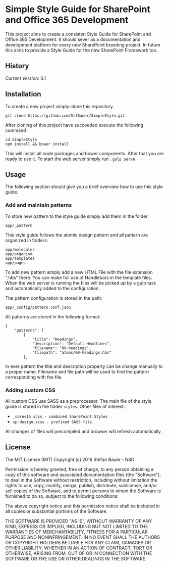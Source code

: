 # Simple Style Guide for SharePoint and Office 365 Development
This project aims to create a consisten Style Guide for SharePoint and Office 365 Development. It should sever as a documentation and development platform for every new SharePoint branding project.
In future this aims to provide a Style Guide for the new SharePoint Framework too.

## History

*Current Version:*   0.1

## Installation
To create a new project simply clone this repository.

```git clone https://github.com/StfBauer/SimpleStyle.git```

After cloning of this project have succeeded execute the following command

```
cd SimpleStyle
npm install && bower install
```
This will install all node packages and bower components. After that you are ready to use it. To start the web server simply run .
```gulp serve```

## Usage
The following section should give you a brief overview how to use this style guide.

### Add and maintain patterns
To store new pattern to the style guide simply add them in the folder

```
app/_pattern
```

This style guide follows the atomic design pattern and all pattern are organized in folders:

```app/atoms
app/molecules
app/organism
app/templates  
app/pages
```

To add new pattern simply add a new HTML File with the file extension ".hbs" there. You can make full use of Handlebars in the template files.
When the web server is running the files will be picked up by a gulp task and automatically added to the configuration.

The pattern configuration is stored in the path: 

```
app/_config/pattern.conf.json
```

All patterns are stored in the following format:

```
{
    "patterns": [
        {
            "title": "Headings",
            "description": "Default Headlines",
            "filename": "00-headings",
            "filepath": "atoms/00-headings.hbs"
        },
```

In ever pattern the title and description property can be change manually to a proper name.
Filename and file path will be used to find the pattern corresponding with the file.

### Adding custom CSS

All custom CSS use SASS as a preprocessor. The main file of the style guide is stored in the folder ```styles```.
Other files of interest:

* ```_corev15.scss - combined SharePoint Styles```
* ```sp-design.scss - prefixed SASS file```

All changes of files will precompiled and browser will refresh automatically.

## License

The MIT License (MIT)
Copyright (c) 2016 Stefan Bauer - N8D

Permission is hereby granted, free of charge, to any person obtaining a copy of this software and associated documentation files (the "Software"), to deal in the Software without restriction, including without limitation the rights to use, copy, modify, merge, publish, distribute, sublicense, and/or sell copies of the Software, and to permit persons to whom the Software is furnished to do so, subject to the following conditions:

The above copyright notice and this permission notice shall be included in all copies or substantial portions of the Software.

THE SOFTWARE IS PROVIDED "AS IS", WITHOUT WARRANTY OF ANY KIND, EXPRESS OR IMPLIED, INCLUDING BUT NOT LIMITED TO THE WARRANTIES OF MERCHANTABILITY, FITNESS FOR A PARTICULAR PURPOSE AND NONINFRINGEMENT. IN NO EVENT SHALL THE AUTHORS OR COPYRIGHT HOLDERS BE LIABLE FOR ANY CLAIM, DAMAGES OR OTHER LIABILITY, WHETHER IN AN ACTION OF CONTRACT, TORT OR OTHERWISE, ARISING FROM, OUT OF OR IN CONNECTION WITH THE SOFTWARE OR THE USE OR OTHER DEALINGS IN THE SOFTWARE.





